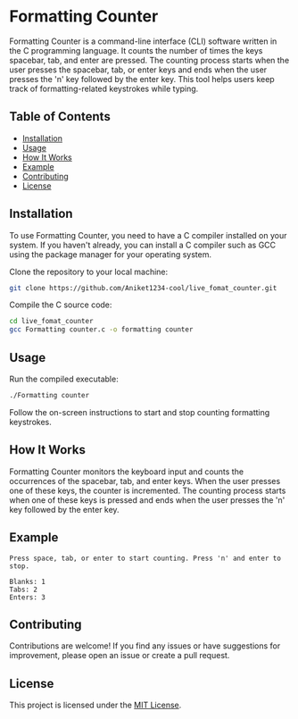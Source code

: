 # Formatting Counter

Formatting Counter is a command-line interface (CLI) software written in the C programming language. It counts the number of times the keys spacebar, tab, and enter are pressed. The counting process starts when the user presses the spacebar, tab, or enter keys and ends when the user presses the 'n' key followed by the enter key. This tool helps users keep track of formatting-related keystrokes while typing.

## Table of Contents
- [Installation](#installation)
- [Usage](#usage)
- [How It Works](#how-it-works)
- [Example](#example)
- [Contributing](#contributing)
- [License](#license)

## Installation

To use Formatting Counter, you need to have a C compiler installed on your system. If you haven't already, you can install a C compiler such as GCC using the package manager for your operating system.

Clone the repository to your local machine:

```bash
git clone https://github.com/Aniket1234-cool/live_fomat_counter.git
```

Compile the C source code:

```bash
cd live_fomat_counter
gcc Formatting counter.c -o formatting counter
```

## Usage

Run the compiled executable:

```bash
./Formatting counter
```

Follow the on-screen instructions to start and stop counting formatting keystrokes.

## How It Works

Formatting Counter monitors the keyboard input and counts the occurrences of the spacebar, tab, and enter keys. When the user presses one of these keys, the counter is incremented. The counting process starts when one of these keys is pressed and ends when the user presses the 'n' key followed by the enter key.

## Example

```
Press space, tab, or enter to start counting. Press 'n' and enter to stop.

Blanks: 1
Tabs: 2
Enters: 3
```

## Contributing

Contributions are welcome! If you find any issues or have suggestions for improvement, please open an issue or create a pull request.

## License

This project is licensed under the [MIT License](LICENSE).
